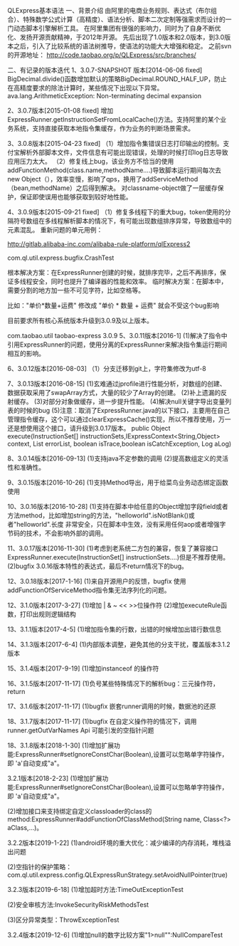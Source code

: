 QLExpress基本语法
一、背景介绍
由阿里的电商业务规则、表达式（布尔组合）、特殊数学公式计算（高精度）、语法分析、脚本二次定制等强需求而设计的一门动态脚本引擎解析工具。 在阿里集团有很强的影响力，同时为了自身不断优化、发扬开源贡献精神，于2012年开源。 先后出现了1.0版本和2.0版本，到3.0版本之后，引入了比较系统的语法树推导，使语法的功能大大增强和稳定。 之前svn的开源地址： http://code.taobao.org/p/QLExpress/src/branches/

二、有记录的版本迭代
1、3.0.7-SNAPSHOT 版本[2014-06-06 fixed]
BigDecimal.divide()函数增加默认的策略BigDecimal.ROUND_HALF_UP，防止在高精度要求的除法计算时，某些情况下出现以下异常。 ava.lang.ArithmeticException: Non-terminating decimal expansion

2、3.0.7版本[2015-01-08 fixed]
增加ExpressRunner.getInstructionSetFromLocalCache()方法。支持阿里的某个业务系统，支持直接获取本地指令集缓存，作为业务的判断场景需求。

3、3.0.8版本[2015-04-23 fixed]
（1）增加指令集错误日志打印输出的控制。支付宝解析外部脚本文件，文件信息有可能出现错误，处理的时候打印log日志导致应用压力太大。 （2）修复线上bug，该业务方不恰当的使用addFunctionMethod(class.name,methodName....)导致脚本运行期间每次去new Object（），效率变慢，影响了qps，换用了addServiceMethod（bean,methodName）之后得到解决。 对classname-object做了一层缓存保护，保证即使误用也能够获取到较好地性能。

4、3.0.9版本[2015-09-21 fixed]
（1）修复多线程下的重大bug，token使用的分隔符号数组在多线程解析脚本的情况下，有可能出现数组排序异常，导致数组中的元素混乱。 重新问题的单元用例：

http://gitlab.alibaba-inc.com/alibaba-rule-platform/qlExpress2

com.ql.util.express.bugfix.CrashTest

根本解决方案：在ExpressRunner创建的时候，就排序完毕，之后不再排序，保证多线程安全，同时也提升了编译器的性能和效率。 临时解决方案：在脚本中，需要分割的地方加一些不可见字符，比如空格等。

比如："单价*数量+运费" 修改成 "单价 * 数量 + 运费" 就会不受这个bug影响

目前要求所有核心系统版本升级到3.0.9及以上版本。

<dependency>
  <groupId>com.taobao.util</groupId>
  <artifactId>taobao-express</artifactId>
  <version>3.0.9</version>
</dependency>
5、3.0.11版本[2016-1]
(1)解决了指令中引用ExpressRunner的问题，使用分离的ExpressRunner来解决指令集运行期间相互的影响。

6、3.0.12版本[2016-08-03]
（1）分支迁移到git上，字符集修改为utf-8

7、3.0.13版本[2016-08-15]
(1)玄难通过jprofile进行性能分析，对数组的创建、数据获取采用了swapArray方式，大量的较少了Array的创建。 (2)补上遗漏的反射缓存。 (3)对部分对象做缓存，进一步提升性能。 (4)解决null关键字导出变量列表的时候的bug (5)注意：取消了ExpressRunner.java的以下接口，主要用在自己管理指令缓存，这个可以通过clearExpressCache()实现，所以不推荐使用，万一还是想使用这个接口，请升级到3.0.17版本。 public Object execute(InstructionSet[] instructionSets,IExpressContext<String,Object> context, List errorList, boolean isTrace,boolean isCatchException, Log aLog)

8、3.0.14版本[2016-09-13]
(1)支持java不定参数的调用 (2)提高数组定义的灵活性和准确性。

9、3.0.15版本[2016-10-26]
(1)支持Method导出，用于给菜鸟业务动态绑定函数使用

10、3.0.16版本[2016-10-28]
(1)支持在脚本中给任意的Object增加字段field或者方法method，比如增加string的方法，"helloworld".isNotBlank()或者"helloworld".长度 非常安全，只在脚本中生效，没有采用任何aop或者增强字节码的技术，不会影响外部的调用。

11、3.0.17版本[2016-11-30]
(1)考虑到老系统二方包的兼容，恢复了兼容接口ExpressRunner.execute(InstructionSet[] instructionSets....)但是不推荐使用。 (2)bugfix 3.0.16版本特性的表达式，最后不return情况下的bug。

12、3.0.18版本[2017-1-16]
(1)来自开源用户的反馈，bugfix 使用addFunctionOfServiceMethod指令集无法序列化的问题。

12、3.1.0版本[2017-3-27]
(1)增加 | & ~ << >>位操作符 (2)增加executeRule函数，打印出规则逻辑结构

13、3.1.1版本[2017-4-5]
(1)增加指令集的行数，出错的时候增加出错行数信息

14、3.1.3版本[2017-6-4]
(1)内部版本调整，避免其他的分支干扰，覆盖版本3.1.2版本

15、3.1.4版本[2017-9-19]
(1)增加instanceof 的操作符

16、3.1.5版本[2017-11-17]
(1)负号某些特殊情况下的解析bug：三元操作符，return

17、3.1.6版本[2017-11-17]
(1)bugfix 嵌套runner调用的时候，数据池的还原

18、3.1.7版本[2017-11-17]
(1)bugfix 在自定义操作符的情况下，调用 runner.getOutVarNames Api 可能引发的空指针问题

18、3.1.8版本[2018-1-30]
(1)增加扩展功能:ExpressRunner#setIgnoreConstChar(Boolean),设置可以忽略单字符操作，即 'a'自动变成"a"。

3.2.1版本[2018-2-23]
(1)增加扩展功能:ExpressRunner#setIgnoreConstChar(Boolean),设置可以忽略单字符操作，即 'a'自动变成"a"。

(2)增加接口来支持绑定自定义classloader的class的method:ExpressRunner#addFunctionOfClassMethod(String name, Class<?> aClass,...)。

3.2.2版本[2019-1-22]
(1)android环境的重大优化：减少编译的内存消耗，堆栈溢出问题

(2)空指针的保护策略：com.ql.util.express.config.QLExpressRunStrategy.setAvoidNullPointer(true)

3.2.3版本[2019-6-18]
(1)增加超时方法:TimeOutExceptionTest

(2)安全审核方法:InvokeSecurityRiskMethodsTest

(3)区分异常类型：ThrowExceptionTest

3.2.4版本[2019-12-6]
(1)增加null的数字比较方案"1>null"":NullCompareTest